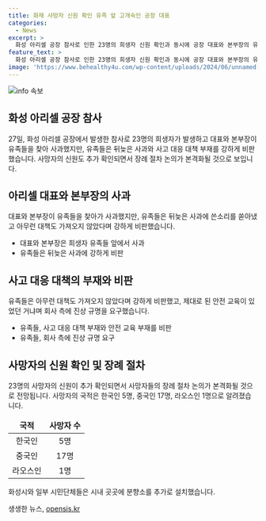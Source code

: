 ```yaml
---
title: 화재 사망자 신원 확인 유족 앞 고개숙인 공장 대표
categories:
  - News
excerpt: >
  화성 아리셀 공장 참사로 인한 23명의 희생자 신원 확인과 동시에 공장 대표와 본부장의 유족들을 찾아가 뒤늦은 사과에 대한 비판. 유족들은 대책 부재와 안전 교육 부족을 지적하며 사건의 진상 규명을 요구하고, 장례 절차가 본격화될 전망이다.
feature_text: >
  화성 아리셀 공장 참사로 인한 23명의 희생자 신원 확인과 동시에 공장 대표와 본부장의 유족들을 찾아가 뒤늦은 사과에 대한 비판. 유족들은 대책 부재와 안전 교육 부족을 지적하며 사건의 진상 규명을 요구하고, 장례 절차가 본격화될 전망이다.
image: 'https://www.behealthy4u.com/wp-content/uploads/2024/06/unnamed-file.png'
---
```


<p><img src="https://www.behealthy4u.com/wp-content/uploads/2024/06/unnamed-file.png" alt="info 속보" /></p>

<h2 data-ke-size="size26">화성 아리셀 공장 참사</h2>

<p data-ke-size="size16">27일, 화성 아리셀 공장에서 발생한 참사로 23명의 희생자가 발생하고 대표와 본부장이 유족들을 찾아 사과했지만, 유족들은 뒤늦은 사과와 사고 대응 대책 부재를 강하게 비판했습니다. 사망자의 신원도 추가 확인되면서 장례 절차 논의가 본격화될 것으로 보입니다.</p>

<h2 data-ke-size="size26">아리셀 대표와 본부장의 사과</h2>

<p data-ke-size="size16">대표와 본부장이 유족들을 찾아가 사과했지만, 유족들은 뒤늦은 사과에 쓴소리를 쏟아냈고 아무런 대책도 가져오지 않았다며 강하게 비판했습니다.</p>

<ul>
<li>대표와 본부장은 희생자 유족들 앞에서 사과</li>
<li>유족들은 뒤늦은 사과에 강하게 비판</li>
</ul>

<h2 data-ke-size="size26">사고 대응 대책의 부재와 비판</h2>

<p data-ke-size="size16">유족들은 아무런 대책도 가져오지 않았다며 강하게 비판했고, 제대로 된 안전 교육이 있었던 거냐며 회사 측에 진상 규명을 요구했습니다.</p>

<ul>
<li>유족들, 사고 대응 대책 부재와 안전 교육 부재를 비판</li>
<li>유족들, 회사 측에 진상 규명 요구</li>
</ul>

<h2 data-ke-size="size26">사망자의 신원 확인 및 장례 절차</h2>

<p data-ke-size="size16">23명의 사망자의 신원이 추가 확인되면서 사망자들의 장례 절차 논의가 본격화될 것으로 전망됩니다. 사망자의 국적은 한국인 5명, 중국인 17명, 라오스인 1명으로 알려졌습니다.</p>

<table>
<thead>
<tr>
<td style="text-align: center; height: 17px;"><b>국적</b></td>
<td style="text-align: center; height: 17px;"><b>사망자 수</b></td>
</tr>
</thead>
<tbody>
<tr>
<td style="text-align: center; height: 17px;">한국인</td>
<td style="text-align: center; height: 17px;">5명</td>
</tr>
<tr>
<td style="text-align: center; height: 17px;">중국인</td>
<td style="text-align: center; height: 17px;">17명</td>
</tr>
<tr>
<td style="text-align: center; height: 17px;">라오스인</td>
<td style="text-align: center; height: 17px;">1명</td>
</tr>
</tbody>
</table>

<p data-ke-size="size16">화성시와 일부 시민단체들은 시내 곳곳에 분향소를 추가로 설치했습니다.</p>
생생한 뉴스, <a href="https://opensis.kr" rel="dofollow">opensis.kr</a>


